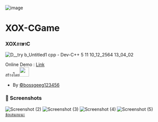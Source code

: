![image](https://user-images.githubusercontent.com/95701554/146374954-ebb4d982-75d3-4269-a280-c19b495bda9b.png)

# XOX-CGame
### XOXภาษาC

![D__try b_Untitled1 cpp - Dev-C++ 5 11 10_12_2564 13_04_02](https://user-images.githubusercontent.com/95701554/145525369-717d61e0-27b0-4bbe-959f-7a5d0ee9c7ca.png)

Online Demo : [Link](https://onlinegdb.com/9dJel5L_V) <br>
สร้างโดย<img height=30px src="https://camo.githubusercontent.com/c8d97699db3542a59ec80ef7b4c6ecfe44885fd8fc19b04dbbccf098ca940fe1/68747470733a2f2f63646e2e737667706f726e2e636f6d2f6c6f676f732f632e737667" />
+ By [©bossgeeg123456](mailto:bossgeeg123456@gmail.com)

### 📸 Screenshots
![Screenshot (2)](https://user-images.githubusercontent.com/95701554/145567072-6de2db7f-8b0b-40bb-920c-f13e3f46726a.png)
![Screenshot (3)](https://user-images.githubusercontent.com/95701554/145567085-1811714f-9863-409d-b6fd-eed72b3786e7.png)
![Screenshot (4)](https://user-images.githubusercontent.com/95701554/145567090-8e124ace-31bd-4983-bf19-9cd22a435454.png)
![Screenshot (5)](https://user-images.githubusercontent.com/95701554/145567093-d6dc2778-a054-4542-a3da-d759bf2f13a6.png)
<br/>[ข้อเสนอแนะ](https://formfacade.com/headless/116384025839853762093/home/form/1FAIpQLScKyvIEqslTkbSPqZ7At32wHE0_H9p3JaAAXemBcbazuPMK1w)
